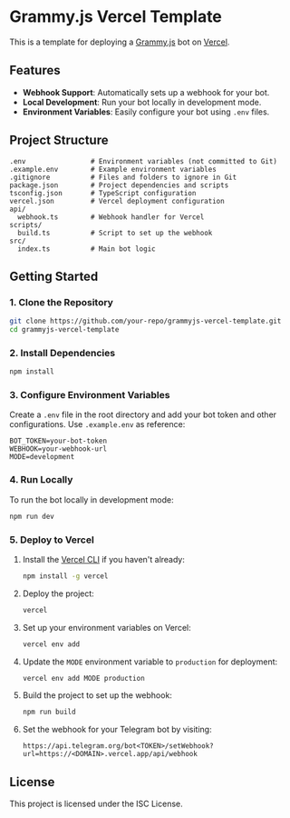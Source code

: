 # Grammy.js Vercel Template

This is a template for deploying a [Grammy.js](https://grammy.dev/) bot on [Vercel](https://vercel.com/).

## Features

- **Webhook Support**: Automatically sets up a webhook for your bot.
- **Local Development**: Run your bot locally in development mode.
- **Environment Variables**: Easily configure your bot using `.env` files.

## Project Structure

```
.env                # Environment variables (not committed to Git)
.example.env        # Example environment variables
.gitignore          # Files and folders to ignore in Git
package.json        # Project dependencies and scripts
tsconfig.json       # TypeScript configuration
vercel.json         # Vercel deployment configuration
api/
  webhook.ts        # Webhook handler for Vercel
scripts/
  build.ts          # Script to set up the webhook
src/
  index.ts          # Main bot logic
```

## Getting Started

### 1. Clone the Repository

```bash
git clone https://github.com/your-repo/grammyjs-vercel-template.git
cd grammyjs-vercel-template
```

### 2. Install Dependencies

```bash
npm install
```

### 3. Configure Environment Variables

Create a `.env` file in the root directory and add your bot token and other configurations. Use `.example.env` as reference:

```env
BOT_TOKEN=your-bot-token
WEBHOOK=your-webhook-url
MODE=development
```

### 4. Run Locally

To run the bot locally in development mode:

```bash
npm run dev
```

### 5. Deploy to Vercel

1. Install the [Vercel CLI](https://vercel.com/docs/cli) if you haven't already:

   ```bash
   npm install -g vercel
   ```

2. Deploy the project:

   ```bash
   vercel
   ```

3. Set up your environment variables on Vercel:

   ```bash
   vercel env add
   ```

4. Update the `MODE` environment variable to `production` for deployment:

   ```bash
   vercel env add MODE production
   ```

5. Build the project to set up the webhook:

   ```bash
   npm run build
   ```

6. Set the webhook for your Telegram bot by visiting:

   ```text
   https://api.telegram.org/bot<TOKEN>/setWebhook?url=https://<DOMAIN>.vercel.app/api/webhook
   ```

## License

This project is licensed under the ISC License.
